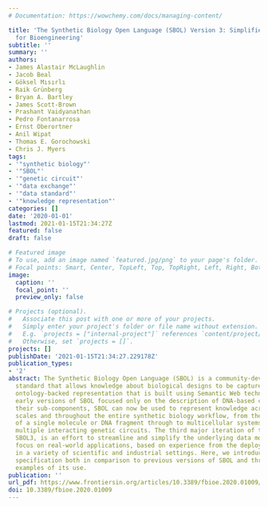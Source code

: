 ```yaml
---
# Documentation: https://wowchemy.com/docs/managing-content/

title: 'The Synthetic Biology Open Language (SBOL) Version 3: Simplified Data Exchange
  for Bioengineering'
subtitle: ''
summary: ''
authors:
- James Alastair McLaughlin
- Jacob Beal
- Göksel Mısırlı
- Raik Grünberg
- Bryan A. Bartley
- James Scott-Brown
- Prashant Vaidyanathan
- Pedro Fontanarrosa
- Ernst Oberortner
- Anil Wipat
- Thomas E. Gorochowski
- Chris J. Myers
tags:
- '"synthetic biology"'
- '"SBOL"'
- '"genetic circuit"'
- '"data exchange"'
- '"data standard"'
- '"knowledge representation"'
categories: []
date: '2020-01-01'
lastmod: 2021-01-15T21:34:27Z
featured: false
draft: false

# Featured image
# To use, add an image named `featured.jpg/png` to your page's folder.
# Focal points: Smart, Center, TopLeft, Top, TopRight, Left, Right, BottomLeft, Bottom, BottomRight.
image:
  caption: ''
  focal_point: ''
  preview_only: false

# Projects (optional).
#   Associate this post with one or more of your projects.
#   Simply enter your project's folder or file name without extension.
#   E.g. `projects = ["internal-project"]` references `content/project/deep-learning/index.md`.
#   Otherwise, set `projects = []`.
projects: []
publishDate: '2021-01-15T21:34:27.229178Z'
publication_types:
- '2'
abstract: The Synthetic Biology Open Language (SBOL) is a community-developed data
  standard that allows knowledge about biological designs to be captured using a machine-tractable,
  ontology-backed representation that is built using Semantic Web technologies. While
  early versions of SBOL focused only on the description of DNA-based components and
  their sub-components, SBOL can now be used to represent knowledge across multiple
  scales and throughout the entire synthetic biology workflow, from the specification
  of a single molecule or DNA fragment through to multicellular systems containing
  multiple interacting genetic circuits. The third major iteration of the SBOL standard,
  SBOL3, is an effort to streamline and simplify the underlying data model with a
  focus on real-world applications, based on experience from the deployment of SBOL
  in a variety of scientific and industrial settings. Here, we introduce the SBOL3
  specification both in comparison to previous versions of SBOL and through practical
  examples of its use.
publication: ''
url_pdf: https://www.frontiersin.org/articles/10.3389/fbioe.2020.01009/full?&utm_source=Email_to_authors_&utm_medium=Email&utm_content=T1_11.5e1_author&utm_campaign=Email_publication&field=&journalName=Frontiers_in_Bioengineering_and_Biotechnology&id=567377
doi: 10.3389/fbioe.2020.01009
---
```

